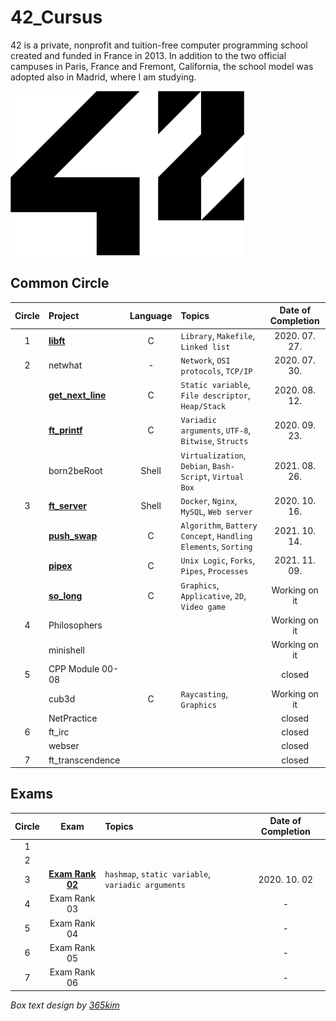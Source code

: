 # 42_Cursus
42 is a private, nonprofit and tuition-free computer programming school created and funded in France in 2013. In addition to the two official campuses in Paris, France and Fremont, California, the school model was adopted also in Madrid, where I am studying.

![42 Logo](./42Logo.png)

## Common Circle
| Circle | Project | Language | Topics | Date of Completion |
|:---:|:---|:---:|:---|:---:|
| 1 | [__libft__](./1_libft) | C | `Library`, `Makefile`, `Linked list` | 2020. 07. 27. |
| 2 | netwhat | - | `Network`, `OSI protocols`, `TCP/IP` | 2020. 07. 30. |
|   | [__get_next_line__](./2_get_next_line) | C | `Static variable`, `File descriptor`, `Heap/Stack` | 2020. 08. 12. |
|   | [__ft_printf__](./3_ft_printf) | C | `Variadic arguments`, `UTF-8`, `Bitwise`, `Structs` | 2020. 09. 23. |
|   | born2beRoot | Shell | `Virtualization`, `Debian`, `Bash-Script`, `Virtual Box` | 2021. 08. 26. |
| 3 | [__ft_server__](./4_ft_server) | Shell | `Docker`, `Nginx`, `MySQL`, `Web server` | 2020. 10. 16. |
|   | [__push_swap__](./5_push_swap) | C | `Algorithm`, `Battery Concept`, `Handling Elements`, `Sorting` | 2021. 10. 14. |
|   | [__pipex__](./6_pipex) | C | `Unix Logic`, `Forks`, `Pipes`, `Processes` | 2021. 11. 09. |
|   | [__so_long__](./7_so_long) | C | `Graphics`, `Applicative`, `2D`, `Video game` | Working on it  |
| 4 | Philosophers |  |  | Working on it |
|   | minishell |  |  | Working on it |
| 5 | CPP Module 00-08 |  |  | closed |
|   | cub3d | C | `Raycasting`, `Graphics` | Working on it |
|   | NetPractice |  |  | closed |
| 6 | ft_irc |  |  | closed |
|   | webser |  |  | closed |
| 7 | ft_transcendence |  |  | closed |

## Exams
| Circle | Exam | Topics | Date of Completion |
|:---:|:---:|:---|:---:|
| 1 |  |  |  |
| 2 |  |  |  |
| 3 | [__Exam Rank 02__](./99_exams/2_exam_rank_02) | `hashmap`, `static variable`, `variadic arguments` | 2020. 10. 02 |
| 4 | Exam Rank 03 |  | - |
| 5 | Exam Rank 04 |  | - |
| 6 | Exam Rank 05 |  | - |
| 7 | Exam Rank 06 |  | - |

*Box text design by [365kim](https://github.com/365kim)*
